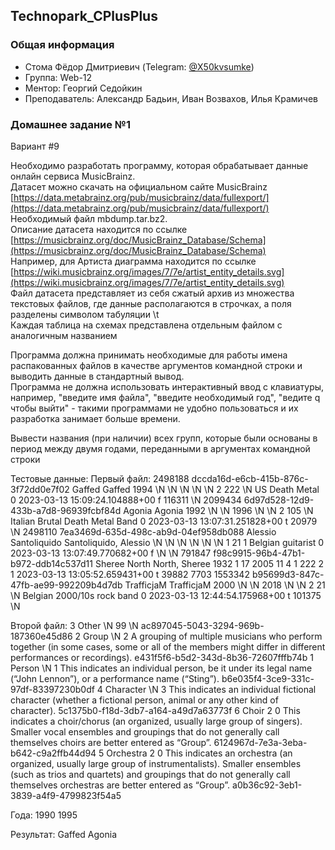 ## Technopark_CPlusPlus
### Общая информация
* Стома Фёдор Дмитриевич (Telegram: [@X50kvsumke](https://t.me/X50kvsumke)) 
* Группа: Web-12
* Ментор: Георгий Седойкин
* Преподаватель: Александр Бадьин, Иван Возвахов, Илья Крамичев
### Домашнее задание №1
Вариант #9

Необходимо разработать программу, которая обрабатывает данные онлайн сервиса MusicBrainz.  
Датасет можно скачать на официальном сайте MusicBrainz [https://data.metabrainz.org/pub/musicbrainz/data/fullexport/](https://data.metabrainz.org/pub/musicbrainz/data/fullexport/)  
Необходимый файл mbdump.tar.bz2.  
Описание датасета находится по ссылке  [https://musicbrainz.org/doc/MusicBrainz_Database/Schema](https://musicbrainz.org/doc/MusicBrainz_Database/Schema)  
Например, для Артиста диаграмма находится по ссылке [https://wiki.musicbrainz.org/images/7/7e/artist_entity_details.svg](https://wiki.musicbrainz.org/images/7/7e/artist_entity_details.svg)  
Файл датасета представляет из себя сжатый архив из множества текстовых файлов, где данные располагаются в строчках, а поля разделены символом табуляции \t  
Каждая таблица на схемах представлена отдельным файлом с аналогичным названием

Программа должна принимать необходимые для работы имена распакованных файлов в качестве аргументов командной строки и выводить данные в стандартный вывод.  
Программа не должна использовать интерактивный ввод с клавиатуры, например, "введите имя файла", "введите необходимый год", "ведите q чтобы выйти" - такими программами не удобно пользоваться и их разработка занимает больше времени.  
 
Вывести названия (при наличии) всех групп, которые были основаны в период между двумя годами, переданными в аргументах командной строки

Тестовые данные:
Первый файл:
2498188	dccda16d-e6cb-415b-876c-3f72dd0e7f02	Gaffed	Gaffed	1994	\N	\N	\N	\N	\N	2	222	\N	US Death Metal	0	2023-03-13 15:09:24.104888+00	f	116311	\N
2099434	6d97d528-12d9-433b-a7d8-96939fcbf84d	Agonia	Agonia	1992	\N	\N	1996	\N	\N	2	105	\N	Italian Brutal Death Metal Band	0	2023-03-13 13:07:31.251828+00	t	20979	\N
2498110	7ea3469d-635d-498c-ab9d-04ef958db088	Alessio Santoliquido	Santoliquido, Alessio	\N	\N	\N	\N	\N	\N	1	21	1	Belgian guitarist	0	2023-03-13 13:07:49.770682+00	f	\N	\N
791847	f98c9915-96b4-47b1-b972-ddb14c537d11	Sheree North	North, Sheree	1932	1	17	2005	11	4	1	222	2		1	2023-03-13 13:05:52.659431+00	t	39882	7703
1553342	b95699d3-847c-47fb-ae99-992209b4d7db	TrafficjaM	TrafficjaM	2000	\N	\N	2018	\N	\N	2	21	\N	Belgian 2000/10s rock band	0	2023-03-13 12:44:54.175968+00	t	101375	\N

Второй файл:
3	Other	\N	99	\N	ac897045-5043-3294-969b-187360e45d86
2	Group	\N	2	A grouping of multiple musicians who perform together (in some cases, some or all of the members might differ in different performances or recordings).	e431f5f6-b5d2-343d-8b36-72607fffb74b
1	Person	\N	1	This indicates an individual person, be it under its legal name (“John Lennon”), or a performance name (“Sting”).	b6e035f4-3ce9-331c-97df-83397230b0df
4	Character	\N	3	This indicates an individual fictional character (whether a fictional person, animal or any other kind of character).	5c1375b0-f18d-3db7-a164-a49d7a63773f
6	Choir	2	0	This indicates a choir/chorus (an organized, usually large group of singers). Smaller vocal ensembles and groupings that do not generally call themselves choirs are better entered as “Group”.	6124967d-7e3a-3eba-b642-c9a2ffb44d94
5	Orchestra	2	0	This indicates an orchestra (an organized, usually large group of instrumentalists). Smaller ensembles (such as trios and quartets) and groupings that do not generally call themselves orchestras are better entered as “Group”.	a0b36c92-3eb1-3839-a4f9-4799823f54a5

Года: 1990 1995

Результат:
Gaffed
Agonia